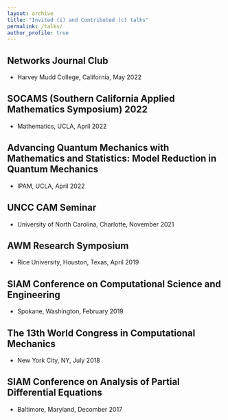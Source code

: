 ```yaml
---
layout: archive
title: "Invited (i) and Contributed (c) talks"
permalink: /talks/
author_profile: true
---
```


<!-- {% if site.talkmap_link == true %}

<p style="text-decoration:underline;"><a href="/talkmap.html">See a map of all the places I've given a talk!</a></p>

{% endif %}

{% for post in site.talks reversed %}
  {% include archive-single-talk.html %}
{% endfor %}
 -->

Networks Journal Club
---
* Harvey Mudd College, California, May 2022

SOCAMS (Southern California Applied Mathematics Symposium) 2022
---
* Mathematics, UCLA, April 2022 

Advancing Quantum Mechanics with Mathematics and Statistics: Model Reduction in Quantum Mechanics
---
* IPAM, UCLA, April 2022 

UNCC CAM Seminar
---
* University of North Carolina, Charlotte, November 2021

AWM Research Symposium
---
* Rice University, Houston, Texas, April 2019

SIAM Conference on Computational Science and Engineering  
---
* Spokane, Washington, February 2019

The 13th World Congress in Computational Mechanics  
---
* New York City, NY, July 2018 

SIAM Conference on Analysis of Partial Differential Equations  
---
* Baltimore, Maryland, Decomber 2017
